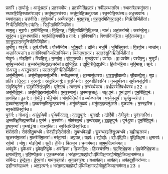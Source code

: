 

  
प्रता॑रि। ता॒र्यायु॑:। आयु॑:प्रत॒रं। प्र॒त॒रन्नवी॑य:। प्र॒त॒रमिति॑प्र॒ऽत॒रं। नवी॑य॒स्थाता॑रेव। स्थाता॑रेव॒क्रतु॑मता। स्थारा॑रे॒वेति॒स्थाता॑राऽइव। क्रतु॑मता॒रथ॑स्य। क्रतु॑म॒तेति॒क्रतु॑ऽमता। रथ॒स्येति॒रथ॑स्य॥ अध॒च्यवा॑न:। च्यवा॑न॒उत्। उत्त॑वीति। त॒वी॒त्यर्थं॑। अर्थं॑परात॒रं। प॒रा॒त॒रंसु। प॒रा॒त॒रमिति॑प॒रा॒ऽत॒रं। निर्ऋ॑तिर्जिहीतां। निर्ऋ॑ति॒मिति॒नि:ऽऋ॑ति:। जि॒ही॒ता॒मिति॑जिहीतां॥  
साम॒न्नु। नुरा॒ये। रा॒येनि॑धि॒मत्। नि॒धि॒मन्नु। नि॒धि॒मदिति॑नि॒धि॒ऽमत्। न्वन्नं॑। अन्नं॒करा॑महे। करा॑महे॒सु। सुपु॑रु॒ध। पु॒रु॒धश्रवा॑सिं। श्रवां॒सीति॒श्रवां॑सि॥ तान॑:। नो॒विश्वा॑नि। विश्वा॑निजरि॒ता। ज॒रि॒ताम॑मत्तु। म॒म॒त्तु॒प॒रा॒त॒रंसुनिर्ऋ॑तिर्जिहीतां॥  
अ॒भीषु। ष्व१॒॑र्य:। अ॒र्य:पौंस्यै॑:। पौस्यै॑र्भवेम। भ॒वे॒म॒द्यौ:। द्यौर्न। नभूमिं॑। भूमिङ्गि॒रय॑:। गि॒रयो॒न। नाज्रा॑न्। अज्रा॒नित्यज्रा॑न्॥ तानो॒विश्वा॑निजरि॒ताचि॑केत। चि॒के॒त॒प॒रा॒त॒रं। प॒रा॒त॒रंसुनिर्ऋ॑तिर्जिहीतां॥  
मोषुण॑:। मोइति॒मो। स्विति॒सु। न॒स्सो॒म॒। सो॒म॒मृ॒त्यवे॑। मृ॒त्यवे॒परा॑। परा॑दा:। दा॒:पश्ये॑म। पश्ये॑म॒नु। नुसूर्यं॑। सूर्य॑मु॒च्चर॑न्तं। उ॒च्चर॑न्त॒मित्यु॒त्ऽचर॑न्तं॥ द्युभि॑र्हि॒त:। द्युभि॒रिति॒द्युऽभि॑:। हि॒तोज॑रि॒मा। ज॒रि॒मासु। सून॑:। नो॒अ॒स्तु॒। अ॒स्तु॒प॒रा॒त॒रं। प॒रा॒त॒रंसुनिर्ऋ॑तिर्जिहीतां॥  
असु॑नीते॒मन॑:। असु॑नीत॒इत्यसु॑ऽनीते। मनो॑अ॒स्मासु॑। अ॒स्मासु॑धारय। धा॒र॒य॒जी॒वात॑वे। जी॒वात॑वे॒सु। सुप्र। प्रति॑र। ति॒र॒न॒:। न॒आयु॑:। आयु॒रित्यायु॑:॥ रा॒र॒न्धिन॑:। र॒र॒न्धीति॑ररन्धि। न॒स्सूर्य॑स्य। सूर्य॑स्यसं॒दृशि॑। सं॒दृशि॑घृ॒तेन॑। सं॒दृशीति॑सं॒ऽदृशि॑। घृ॒तेन॒त्वं। त्वन्त॒न्वं॑। त॒न्वं॑वर्धयस्व। व॒र्ध॒य॒स्वेति॑वर्धयस्व॥ 22 ॥  
असु॑नीते॒पुन॑:। असु॑नीते॒इत्यसु॑ऽनीते। पुन॑र॒स्मासु॑। अ॒स्मासु॒चक्षु॑:। चक्षु॒:पुन॑:। पुन॑:प्रा॒णं। पुन॒रिति॒पुन॑:। प्रा॒णमि॒ह। इ॒हन॑:। नो॒धे॒हि॒। धे॒हि॒भोगं॑। भोग॒मिति॒भोगं॑॥ ज्योक्प॑श्येम। प॒श्ये॒म॒सूर्यं॑। सूर्य॑मु॒च्चर॑न्तं। उ॒च्चर॑न्त॒मनु॑मते। उ॒च्चर॑न्त॒मित्यु॒त्ऽचर॑न्तं। अनु॑मतेमृ॒ळय॑। अनु॑मत॒इत्यनु॑ऽमते। मृ॒ळया॑न:। न॒स्स्व॒स्ति। स्व॒स्तीति॑स्व॒स्ति॥  
पुन॑र्न:। नो॒असुं॑। असुं॑पृथि॒वी। पृ॒थि॒वीद॑दातु। द॒दा॒तु॒पुन॑:। पुन॒र्द्यौ:। द्यौर्दे॒वी। दे॒वीपुन॑:। पुन॑र॒न्तरि॑क्षं। अ॒न्तरि॑क्ष॒मित्य॒न्तरि॑क्षं॥ पुन॑र्न:। न॒स्सोम॑:। सोम॑स्त॒न्वं॑। त॒न्वं॑ददातु। द॒दा॒तु॒पुन॑:। पुन॑:पू॒षा। पुन॒रिति॒पुन॑:। पू॒षाप॒थ्यां॑। प॒थ्यां३॒॑या। यास्व॒स्ति:। स्व॒स्तिरिति॑स्व॒स्ति:॥  
शंरोद॑सी। रोद॑सीसु॒बन्ध॑वे। रोद॑सी॒इति॒रोद॑सी। सु॒बन्ध॑वेय॒ह्वी। सु॒बन्ध॑व॒इति॑सु॒ऽबन्ध॑वे। य॒ह्वीऋ॒तस्य॑। ऋ॒तस्य॑मा॒तरा॑। मा॒तरेति॑मा॒तरा॑॥ भर॑ता॒मप॑। अप॒यत्। यद्रप॑:। रपो॒द्यौ:। द्यौ:पृ॑थि॒वि। पृ॒थि॒विक्ष॒मा। क्ष॒मारप॑:। रपो॒मो । मोषु। मोइति॒मो। सुते॑। ते॒किं। किञ्च॒न। च॒नाम॑मत्। आ॒म॒म॒दित्या॑ममत्॥  
अव॑द्व॒के। द्व॒केअव॑। द्व॒केइति॑द्व॒के। अव॑त्रि॒का। त्रि॒कादि॒व:। दि॒वश्च॑रन्ति। च॒र॒न्ति॒भे॒ष॒जा। भे॒ष॒जेति॑भे॒ष॒जा॥ क्ष॒माच॑रि॒ष्णु। च॒रि॒ष्ण्वे॑क॒कं। ए॒क॒कम्भर॑ता। भर॑ता॒मप॒यद्रपो॒द्यौ:पृ॑थिविक्ष॒मारपो॒मोषुते॒किञ्च॒नाम॑मत्॥  
समि॑न्द्र। इ॒न्द्रे॒र॒य॒। ई॒र॒य॒गां। गाम॑न॒ड्वाहं॑। अ॒न॒ड्वाहं॒य:। यआव॑हत्। आव॑हत्। अव॑हदुशी॒नरा॑ण्या:। उ॒शी॒नरा॑ण्या॒अन॑:। अन॒इत्यन॑:॥ भर॑ता॒मप॒यद्रपो॒द्यौ:पृ॑थिविक्ष॒मारपो॒मोषुते॒किञ्च॒नाम॑मत्॥ 23 ॥  
